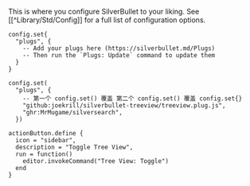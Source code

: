 This is where you configure SilverBullet to your liking. See [[^Library/Std/Config]] for a full list of configuration options.

```space-lua
config.set{
  "plugs", {
    -- Add your plugs here (https://silverbullet.md/Plugs)
    -- Then run the `Plugs: Update` command to update them
  }
}

config.set(
  "plugs", {
    -- 第一个 config.set() 覆盖 第二个 config.set() 覆盖 config.set{}
    "github:joekrill/silverbullet-treeview/treeview.plug.js",
    "ghr:MrMugame/silversearch",
  })

actionButton.define {
  icon = "sidebar",
  description = "Toggle Tree View",
  run = function()
    editor.invokeCommand("Tree View: Toggle")
  end
}
```
